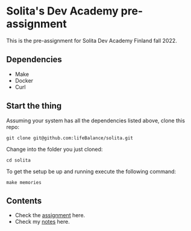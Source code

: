 # Solita's Dev Academy pre-assignment
This is the pre-assignment for Solita Dev Academy Finland fall 2022.

## Dependencies

* Make
* Docker
* Curl

## Start the thing
Assuming your system has all the dependencies listed above, clone this repo: 
```
git clone git@github.com:lifeBalance/solita.git
```

Change into the folder you just cloned:
```
cd solita
```

To get the setup be up and running execute the following command:
```
make memories
```

## Contents
* Check the [assignment](./README/assignment.md) here.
* Check my [notes](./README/my-notes.md) here.